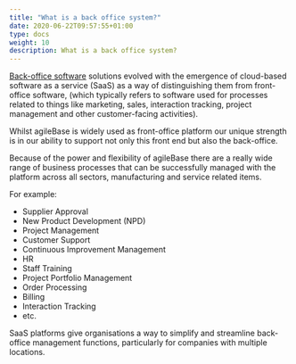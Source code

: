 ```yaml
---
title: "What is a back office system?"
date: 2020-06-22T09:57:55+01:00
type: docs
weight: 10
description: What is a back office system?
---
```

[Back-office software](https://en.wikipedia.org/wiki/Back-office_software) solutions evolved with the emergence of cloud-based software as a service (SaaS) as a way of distinguishing them from front-office software, (which typically refers to software used for processes related to things like marketing, sales, interaction tracking, project management and other customer-facing activities).

Whilst agileBase is widely used as front-office platform our unique strength is in our ability to support not only this front end but also the back-office.

Because of the power and flexibility of agileBase there are a really wide range of business processes that can be successfully managed with the platform across all sectors, manufacturing and service related items.

For example:
* Supplier Approval
* New Product Development (NPD)
* Project Management
* Customer Support
* Continuous Improvement Management
* HR
* Staff Training
* Project Portfolio Management
* Order Processing
* Billing
* Interaction Tracking
* etc.

SaaS platforms give organisations a way to simplify and streamline back-office management functions, particularly for companies with multiple locations.

